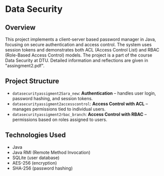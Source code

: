 # Data Security
## Overview
This project implements a client-server based password manager in Java, focusing on secure authentication and access control. The system uses session tokens and demonstrates both ACL (Access Control List) and RBAC (Role-Based Access Control) models. The project is a part of the course Data Security at DTU. Detailed information and reflections are given in "assingment2.pdf".

## Project Structure
- `datasecurityassigment2Sara_new`: **Authentication** – handles user login, password hashing, and session tokens.
- `datasecurityassigment2accesscontrol`: **Access Control with ACL** – manages permissions tied to individual users.
- `datasecurityassigment2rbac_branch`: **Access Control with RBAC** – permissions based on roles assigned to users.

## Technologies Used
- Java
- Java RMI (Remote Method Invocation)
- SQLite (user database)
- AES-256 (encryption)
- SHA-256 (password hashing)
